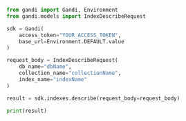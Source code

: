 ```python
from gandi import Gandi, Environment
from gandi.models import IndexDescribeRequest

sdk = Gandi(
    access_token="YOUR_ACCESS_TOKEN",
    base_url=Environment.DEFAULT.value
)

request_body = IndexDescribeRequest(
    db_name="dbName",
    collection_name="collectionName",
    index_name="indexName"
)

result = sdk.indexes.describe(request_body=request_body)

print(result)

```

<!-- This file was generated by liblab | https://liblab.com/ -->

